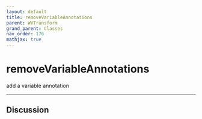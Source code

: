 ```yaml
---
layout: default
title: removeVariableAnnotations
parent: WVTransform
grand_parent: Classes
nav_order: 176
mathjax: true
---
```


#  removeVariableAnnotations

add a variable annotation


---

## Discussion

  
